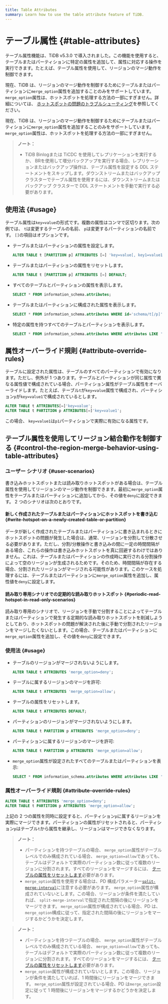```yaml
---
title: Table Attributes
summary: Learn how to use the table attribute feature of TiDB.
---
```


# テーブル属性 {#table-attributes}

テーブル属性機能は、TiDB v5.3.0 で導入されました。この機能を使用すると、テーブルまたはパーティションに特定の属性を追加して、属性に対応する操作を実行できます。たとえば、テーブル属性を使用して、リージョンのマージ動作を制御できます。

<CustomContent platform="tidb">

現在、TiDB は、リージョンのマージ動作を制御するためにテーブルまたはパーティションに`merge_option`属性を追加することのみをサポートしています。 `merge_option`属性は、ホットスポットを処理する方法の一部にすぎません。詳細については、 [ホットスポットの問題のトラブルシューティング](/troubleshoot-hot-spot-issues.md)を参照してください。

</CustomContent>

<CustomContent platform="tidb-cloud">

現在、TiDB は、リージョンのマージ動作を制御するためにテーブルまたはパーティションに`merge_option`属性を追加することのみをサポートしています。 `merge_option`属性は、ホットスポットを処理する方法の一部にすぎません。

</CustomContent>

> **ノート：**
>
> -   TiDB Binlogまたは TiCDC を使用してレプリケーションを実行するか、 BRを使用して増分バックアップを実行する場合、レプリケーションまたはバックアップ操作は、テーブル属性を設定する DDL ステートメントをスキップします。ダウンストリームまたはバックアップ クラスターでテーブル属性を使用するには、ダウンストリームまたはバックアップ クラスターで DDL ステートメントを手動で実行する必要があります。

## 使用法 {#usage}

テーブル属性は`key=value`の形式です。複数の属性はコンマで区切ります。次の例では、 `t`は変更するテーブルの名前、 `p`は変更するパーティションの名前です。 `[]`の項目はオプションです。

-   テーブルまたはパーティションの属性を設定します。

    ```sql
    ALTER TABLE t [PARTITION p] ATTRIBUTES [=] 'key=value[, key1=value1...]';
    ```

-   テーブルまたはパーティションの属性をリセットします。

    ```sql
    ALTER TABLE t [PARTITION p] ATTRIBUTES [=] DEFAULT;
    ```

-   すべてのテーブルとパーティションの属性を表示します。

    ```sql
    SELECT * FROM information_schema.attributes;
    ```

-   テーブルまたはパーティションに構成された属性を表示します。

    ```sql
    SELECT * FROM information_schema.attributes WHERE id='schema/t[/p]';
    ```

-   特定の属性を持つすべてのテーブルとパーティションを表示します。

    ```sql
    SELECT * FROM information_schema.attributes WHERE attributes LIKE '%key%';
    ```

## 属性オーバーライド規則 {#attribute-override-rules}

テーブルに設定された属性は、テーブルのすべてのパーティションで有効になります。ただし、例外が 1 つあります。テーブルとパーティションが同じ属性で異なる属性値で構成されている場合、パーティション属性がテーブル属性をオーバーライドします。たとえば、テーブル`t`が`key=value`属性で構成され、パーティション`p`が`key=value1`で構成されているとします。

```sql
ALTER TABLE t ATTRIBUTES[=]'key=value';
ALTER TABLE t PARTITION p ATTRIBUTES[=]'key=value1';
```

この場合、 `key=value1`は`p1`パーティションで実際に有効になる属性です。

## テーブル属性を使用してリージョン結合動作を制御する {#control-the-region-merge-behavior-using-table-attributes}

### ユーザー シナリオ {#user-scenarios}

書き込みホットスポットまたは読み取りホットスポットがある場合は、テーブル属性を使用してリージョンのマージ動作を制御できます。最初に`merge_option`属性をテーブルまたはパーティションに追加してから、その値を`deny`に設定できます。 2 つのシナリオは次のとおりです。

#### 新しく作成されたテーブルまたはパーティションにホットスポットを書き込む {#write-hotspot-on-a-newly-created-table-or-partition}

データが新しく作成されたテーブルまたはパーティションに書き込まれるときにホットスポットの問題が発生した場合は、通常、リージョンを分割して分散させる必要があります。ただし、分割/分散操作と書き込みの間に一定の時間間隔がある場合、これらの操作は書き込みホットスポットを真に回避するわけではありません。これは、テーブルまたはパーティションの作成時に実行される分割操作によって空のリージョンが生成されるためです。そのため、時間間隔が存在する場合、分割されたリージョンがマージされる可能性があります。このケースを処理するには、テーブルまたはパーティションに`merge_option`属性を追加し、属性値を`deny`に設定します。

#### 読み取り専用シナリオでの定期的な読み取りホットスポット {#periodic-read-hotspot-in-read-only-scenarios}

読み取り専用のシナリオで、リージョンを手動で分割することによってテーブルまたはパーティションで発生する定期的な読み取りホットスポットを削減しようとしており、ホットスポットの問題が解決された後に手動で分割されたリージョンをマージしたくないとします。この場合、テーブルまたはパーティションに`merge_option`属性を追加し、その値を`deny`に設定できます。

### 使用法 {#usage}

-   テーブルのリージョンがマージされないようにします。

    ```sql
    ALTER TABLE t ATTRIBUTES 'merge_option=deny';
    ```

-   テーブルに属するリージョンのマージを許可:

    ```sql
    ALTER TABLE t ATTRIBUTES 'merge_option=allow';
    ```

-   テーブルの属性をリセットします。

    ```sql
    ALTER TABLE t ATTRIBUTES DEFAULT;
    ```

-   パーティションのリージョンがマージされないようにします。

    ```sql
    ALTER TABLE t PARTITION p ATTRIBUTES 'merge_option=deny';
    ```

-   パーティションに属するリージョンのマージを許可:

    ```sql
    ALTER TABLE t PARTITION p ATTRIBUTES 'merge_option=allow';
    ```

-   `merge_option`属性が設定されたすべてのテーブルまたはパーティションを表示:

    ```sql
    SELECT * FROM information_schema.attributes WHERE attributes LIKE '%merge_option%';
    ```

### 属性オーバーライド規則 {#attribute-override-rules}

```sql
ALTER TABLE t ATTRIBUTES 'merge_option=deny';
ALTER TABLE t PARTITION p ATTRIBUTES 'merge_option=allow';
```

上記の 2 つの属性を同時に設定すると、パーティション`p`に属するリージョンを実際にマージできます。パーティションの属性がリセットされると、パーティション`p`はテーブル`t`から属性を継承し、リージョンはマージできなくなります。

<CustomContent platform="tidb">

> **ノート：**
>
> -   パーティションを持つテーブルの場合、 `merge_option`属性がテーブル レベルでのみ構成されている場合、 `merge_option=allow`であっても、テーブルはデフォルトで実際のパーティション数に従って複数のリージョンに分割されます。すべてのリージョンをマージするには、 [テーブルの属性をリセットします](#usage)必要があります。
> -   `merge_option`属性を使用する場合は、PD 構成パラメーター[`split-merge-interval`](/pd-configuration-file.md#split-merge-interval)に注意する必要があります。 `merge_option`属性が構成されていないとします。この場合、リージョンが条件を満たしていれば、 `split-merge-interval`で指定された間隔の後にリージョンをマージできます。 `merge_option`属性が構成されている場合、PD は、 `merge_option`構成に従って、指定された間隔の後にリージョンをマージするかどうかを決定します。

</CustomContent>

<CustomContent platform="tidb-cloud">

> **ノート：**
>
> -   パーティションを持つテーブルの場合、 `merge_option`属性がテーブル レベルでのみ構成されている場合、 `merge_option=allow`であっても、テーブルはデフォルトで実際のパーティション数に従って複数のリージョンに分割されます。すべてのリージョンをマージするには、 [テーブルの属性をリセットします](#usage)必要があります。
> -   `merge_option`属性が構成されていないとします。この場合、リージョンが条件を満たしていれば、1 時間後にリージョンをマージできます。 `merge_option`属性が設定されている場合、PD は`merge_option`設定に従って 1 時間後にリージョンをマージするかどうかを決定します。

</CustomContent>
